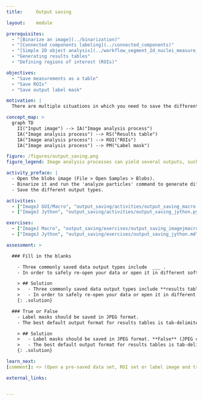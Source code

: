 ```yaml
---
title:     Output saving

layout:    module

prerequisites:
  - "[Binarize an image](../binarization)"
  - "[Connected components labeling](../connected_components)"
  - "[Simple 2D object analysis](../workflow_segment_2d_nuclei_measure_shape)"
  - "Generating results tables"
  - "Defining regions of interest (ROIs)"

objectives:
  - "Save measurements as a table"
  - "Save ROIs"
  - "Save output label mask"

motivation: |
  There are multiple situations in which you need to save the different types of output you can generate with FIJI. For example, you may want to save your results tables for further analysis in other software (e.g. RStudio, MS EXCEL, ..). It can also be important to save the ROIs that were used for particular measurements, so that you can look back at them for reference, or to use them for visualization purposes. In addition to ROIs, images can be saved as label masks to store the information about different regions. Finally, you may also want to save your entire script containing particular settings or parameters that you used, so that you have re-run the analysis with the exact same settings or compare it with the results obtained using different settings.

concept_map: >
  graph TD
    II("Input image") --> IA("Image analysis process")
    IA("Image analysis process") --> RS("Results table")
    IA("Image analysis process") --> ROI("ROIs")
    IA("Image analysis process") --> PM("Label mask")

figure: /figures/output_saving.png
figure_legend: Image analysis processes can yield several outputs, such as results tables, ROI sets and label masks.

activity_preface: |
  - Open the blobs image (File > Open Samples > Blobs).
  - Binarize it and run the 'analyze particles' command to generate different kinds of output.
  - Save the different output types.

activities:
  - ["ImageJ GUI/Macro", "output_saving/activities/output_saving_macro.ijm", "java"]
  - ["ImageJ Jython", "output_saving/activities/output_saving_jython.py", "python"]

exercises:
  - ["ImageJ Macro", "output_saving/exercises/output_saving_imagejmacro.md"]
  - ["ImageJ Jython", "output_saving/exercises/output_saving_jython.md"]

assessment: >

  ### Fill in the blanks

    - Three commonly saved data output types include  ___ .
    - In order to safely re-open your data or open it in different software, you need to save in an ____ file format.

    > ## Solution
    >   - Three commonly saved data output types include **results tables, ROI sets, and label masks**.
    >   - In order to safely re-open your data or open it in different software, you need to save in an **interoperable** file format.
    {: .solution}

  ### True or False
    - Label masks should be saved in JPEG format.
    - The best default output format for results tables is tab-delimited text.

    > ## Solution
    >   - Label masks should be saved in JPEG format. **False** (JPEG compression results in loss of the unique label values in the image)
    >   - The best default output format for results tables is tab-delimited text. **True** (this is generally more stable in other software than for example comma-delimited data)
    {: .solution}

learn_next:
[comment]: <> (Open a pre-saved data set, ROI set or label image and try to modify it)

external_links:


---
```


